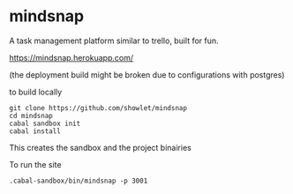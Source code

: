 # mindsnap
A task management platform similar to trello, built for fun.

https://mindsnap.herokuapp.com/

(the deployment build might be broken due to configurations with postgres)

to build locally
```SHELL
git clone https://github.com/showlet/mindsnap
cd mindsnap
cabal sandbox init
cabal install
```

This creates the sandbox and the project binairies

To run the site
```SHELL
.cabal-sandbox/bin/mindsnap -p 3001
```
